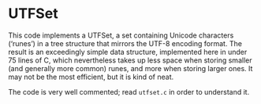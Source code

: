 # UTFSet

This code implements a UTFSet, a set containing Unicode characters (‘runes’)
in a tree structure that mirrors the UTF-8 encoding format. The result is an
exceedingly simple data structure, implemented here in under 75 lines of C,
which nevertheless takes up less space when storing smaller (and generally
more common) runes, and more when storing larger ones. It may not be the most
efficient, but it is kind of neat.

The code is very well commented; read `utfset.c` in order to understand it.
